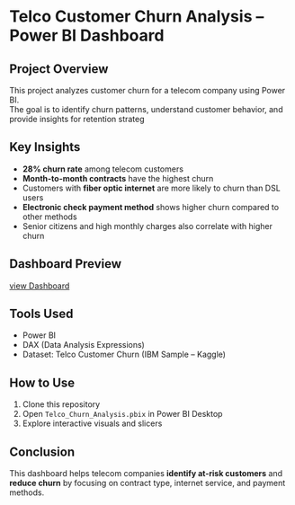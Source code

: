 #  Telco Customer Churn Analysis – Power BI Dashboard

##  Project Overview
This project analyzes customer churn for a telecom company using Power BI.  
The goal is to identify churn patterns, understand customer behavior, and provide insights for retention strateg

##  Key Insights
- **28% churn rate** among telecom customers  
- **Month-to-month contracts** have the highest churn  
- Customers with **fiber optic internet** are more likely to churn than DSL users  
- **Electronic check payment method** shows higher churn compared to other methods  
- Senior citizens and high monthly charges also correlate with higher churn  



##  Dashboard Preview
<a href= "https://github.com/Anitha-Kunchala/Telecom-Churn-Analysis/blob/main/Screenshot%202025-08-21%20083436.png">view Dashboard </a>



##  Tools Used
- Power BI  
- DAX (Data Analysis Expressions)  
- Dataset: Telco Customer Churn (IBM Sample – Kaggle)  



## How to Use
1. Clone this repository  
2. Open `Telco_Churn_Analysis.pbix` in Power BI Desktop  
3. Explore interactive visuals and slicers  






##  Conclusion
This dashboard helps telecom companies **identify at-risk customers** and **reduce churn** by focusing on contract type, internet service, and payment methods.

